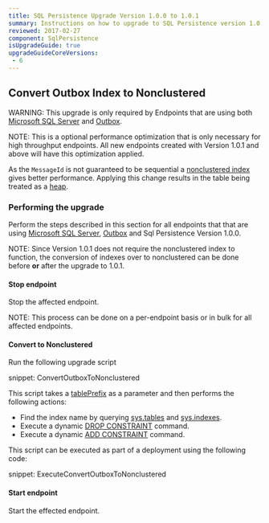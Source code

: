 ```yaml
---
title: SQL Persistence Upgrade Version 1.0.0 to 1.0.1
summary: Instructions on how to upgrade to SQL Persistence version 1.0.1
reviewed: 2017-02-27
component: SqlPersistence
isUpgradeGuide: true
upgradeGuideCoreVersions:
 - 6
---
```




## Convert Outbox Index to Nonclustered

WARNING: This upgrade is only required by Endpoints that are using both [Microsoft SQL Server](/nservicebus/sql-persistence/#usage-sql-server) and [Outbox](/nservicebus/outbox/).

NOTE: This is a optional performance optimization that is only necessary for high throughput endpoints. All new endpoints created with Version 1.0.1 and above will have this optimization applied.

As the `MessageId` is not guaranteed to be sequential a [nonclustered index](https://msdn.microsoft.com/en-AU/library/ms190457.aspx) gives better performance. Applying this change results in the table being treated as a [heap](https://msdn.microsoft.com/en-AU/library/hh213609.aspx).


### Performing the upgrade

Perform the steps described in this section for all endpoints that that are using [Microsoft SQL Server](/nservicebus/sql-persistence/#usage-sql-server), [Outbox](/nservicebus/outbox/) and Sql Persistence Version 1.0.0.

NOTE: Since Version 1.0.1 does not require the nonclustered index to function, the conversion of indexes over to nonclustered can be done before **or** after the upgrade to 1.0.1.


#### Stop endpoint

Stop the affected endpoint.

NOTE: This process can be done on a per-endpoint basis or in bulk for all affected endpoints.


#### Convert to Nonclustered

Run the following upgrade script

snippet: ConvertOutboxToNonclustered

This script takes a [tablePrefix](/nservicebus/sql-persistence/#installation-table-prefix) as a parameter and then performs the following actions:

 * Find the index name by querying [sys.tables](https://msdn.microsoft.com/en-us/library/ms187406.aspx) and [sys.indexes](https://msdn.microsoft.com/en-us/library/ms173760.aspx).
 * Execute a dynamic [DROP CONSTRAINT](https://msdn.microsoft.com/en-us/library/ms187626.aspx) command.
 * Execute a dynamic [ADD CONSTRAINT](https://msdn.microsoft.com/en-us/library/ms190024.aspx) command.

This script can be executed as part of a deployment using the following code:

snippet: ExecuteConvertOutboxToNonclustered


#### Start endpoint

Start the effected endpoint.
